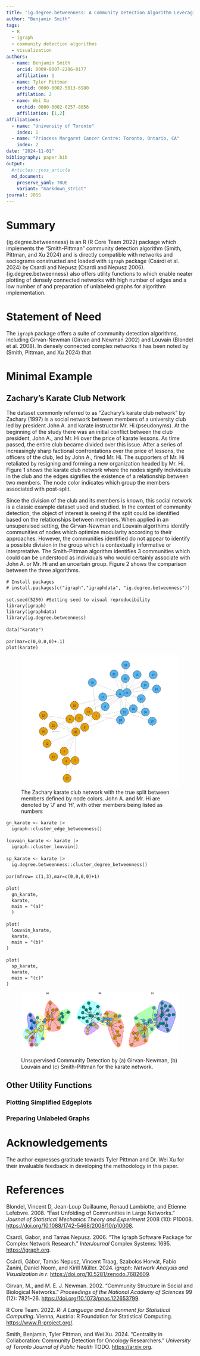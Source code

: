 ```yaml
---
title: 'ig.degree.betweenness: A Community Detection Algorithm Leveraging Degree Centrality'
author: "Benjamin Smith"
tags:
  - R
  - igraph
  - community detection algorithms
  - visualization
authors:
  - name: Benjamin Smith
    orcid: 0009-0007-2206-0177
    affiliation: 1
  - name: Tyler Pittman
    orchid: 0000-0002-5013-6980
    affilation: 2
  - name: Wei Xu
    orchid: 0000-0002-0257-8856
    affiliation: [1,2]
affiliations:
  - name: "University of Toronto"
    index: 1
  - name: "Princess Margaret Cancer Centre: Toronto, Ontario, CA"
    index: 2
date: "2024-11-01"
bibliography: paper.bib
output:
  #rticles::joss_article
  md_document:
    preserve_yaml: TRUE
    variant: "markdown_strict"
journal: JOSS
---
```


# Summary

{ig.degree.betweenness} is an R (R Core Team 2022) package which
implements the “Smith-Pittman” community detection algorithm (Smith,
Pittman, and Xu 2024) and is directly compatible with networks and
sociograms constructed and loaded with `igraph` package (Csárdi et al.
2024) by Csardi and Nepusz (Csardi and Nepusz 2006).
{ig.degree.betweenness} also offers utility functions to which enable
neater plotting of densely connected networks with high number of edges
and a low number of and preparation of unlabeled graphs for algorithm
implementation.

# Statement of Need

The `igraph` package offers a suite of community detection algorithms,
including Girvan-Newman (Girvan and Newman 2002) and Louvain (Blondel et
al. 2008). In densely connected complex networks it has been noted by
(Smith, Pittman, and Xu 2024) that

# Minimal Example

## Zachary’s Karate Club Network

The dataset commonly referred to as “Zachary’s karate club network” by
Zachary (1997) is a social network between members of a university club
led by president John A. and karate instructor Mr. Hi (pseudonyms). At
the beginning of the study there was an initial conflict between the
club president, John A., and Mr. Hi over the price of karate lessons. As
time passed, the entire club became divided over this issue. After a
series of increasingly sharp factional confrontations over the price of
lessons, the officers of the club, led by John A., fired Mr. Hi. The
supporters of Mr. Hi retaliated by resigning and forming a new
organization headed by Mr. Hi. Figure 1 shows the karate club network
where the nodes signify individuals in the club and the edges signifies
the existence of a relationship between two members. The node color
indicates which group the members associated with post-split.

Since the division of the club and its members is known, this social
network is a classic example dataset used and studied. In the context of
community detection, the object of interest is seeing if the split could
be identified based on the relationships between members. When applied
in an unsupervised setting, the Girvan-Newman and Louvain algorthims
identify communities of nodes which optimize modularity according to
their approaches. However, the communities identified do not appear to
identify a possible division in the group which is contextually
informative or interpretative. The Smith-Pittman algorithm identifies 3
communities which could can be understood as individuals who would
certainly associate with John A. or Mr. Hi and an uncertain group.
Figure 2 shows the comparison between the three algorithms.

    # Install packages
    # install.packages(c("igraph","igraphdata", "ig.degree.betweenness"))

    set.seed(5250) #Setting seed to visual reproducibility
    library(igraph)
    library(igraphdata)
    library(ig.degree.betweenness)

    data("karate")

    par(mar=c(0,0,0,0)+.1)
    plot(karate)

<figure>
<img src="./images/karate_network.png"
alt="The Zachary karate club network with the true split between members defined by node colors. John A. and Mr. Hi are denoted by ‘J’ and ‘H’, with other members being listed as numbers" />
<figcaption aria-hidden="true">The Zachary karate club network with the
true split between members defined by node colors. John A. and Mr. Hi
are denoted by ‘J’ and ‘H’, with other members being listed as
numbers</figcaption>
</figure>

    gn_karate <- karate |>
      igraph::cluster_edge_betweenness()

    louvain_karate <- karate |>
      igraph::cluster_louvain()

    sp_karate <- karate |>
      ig.degree.betweenness::cluster_degree_betweenness()

    par(mfrow= c(1,3),mar=c(0,0,0,0)+1)

    plot(
      gn_karate,
      karate,
      main = "(a)"
      )

    plot(
      louvain_karate,
      karate,
      main = "(b)"
    )

    plot(
      sp_karate,
      karate,
      main = "(c)"
    )

<figure>
<img src="./images/algorithm_comparison_karate.png"
alt="Unsupervised Community Detection by (a) Girvan-Newman, (b) Louvain and (c) Smith-Pittman for the karate network." />
<figcaption aria-hidden="true">Unsupervised Community Detection by (a)
Girvan-Newman, (b) Louvain and (c) Smith-Pittman for the karate
network.</figcaption>
</figure>

## Other Utility Functions

### Plotting Simplified Edgeplots

### Preparing Unlabeled Graphs

# Acknowledgements

The author expresses gratitude towards Tyler Pittman and Dr. Wei Xu for
their invaluable feedback in developing the methodology in this paper.

# References

Blondel, Vincent D, Jean-Loup Guillaume, Renaud Lambiotte, and Etienne
Lefebvre. 2008. “Fast Unfolding of Communities in Large Networks.”
*Journal of Statistical Mechanics Theory and Experiment* 2008 (10):
P10008. <https://doi.org/10.1088/1742-5468/2008/10/p10008>.

Csardi, Gabor, and Tamas Nepusz. 2006. “The Igraph Software Package for
Complex Network Research.” *InterJournal* Complex Systems: 1695.
<https://igraph.org>.

Csárdi, Gábor, Tamás Nepusz, Vincent Traag, Szabolcs Horvát, Fabio
Zanini, Daniel Noom, and Kirill Müller. 2024.
*<span class="nocase">igraph</span>: Network Analysis and Visualization
in r*. <https://doi.org/10.5281/zenodo.7682609>.

Girvan, M., and M. E. J. Newman. 2002. “Community Structure in Social
and Biological Networks.” *Proceedings of the National Academy of
Sciences* 99 (12): 7821–26. <https://doi.org/10.1073/pnas.122653799>.

R Core Team. 2022. *R: A Language and Environment for Statistical
Computing*. Vienna, Austria: R Foundation for Statistical Computing.
<https://www.R-project.org/>.

Smith, Benjamin, Tyler Pittman, and Wei Xu. 2024. “Centrality in
Collaboration: Community Detection for Oncology Researchers.”
*University of Toronto Journal of Public Health* TODO.
<https://arxiv.org>.
